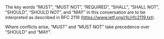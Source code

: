 The key words “MUST”, “MUST NOT”, “REQUIRED”, “SHALL”, “SHALL NOT”, “SHOULD”, “SHOULD NOT”, and “MAY” in this conversation are to be interpreted as described in RFC 2119 (https://www.ietf.org/rfc/rfc2119.txt).

Where conflicts arise, “MUST” and “MUST NOT” take precedence over “SHOULD” and “MAY”.

